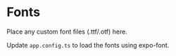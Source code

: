# Fonts
Place any custom font files (.ttf/.otf) here.

Update `app.config.ts` to load the fonts using expo-font.
